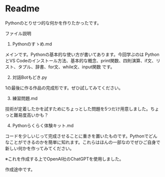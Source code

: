 # Readme

Pythonのとりせつ的な何かを作りたかったです。

ファイル説明

1. Pythonのすゝめ.md

メインです。Pythonの基本的な使い方が書いてあります。今回学ぶのは
PythonとVS Codeのインストール方法、基本的な概念、print関数、四則演算、if文、リスト、タプル、辞書、for文、while文、input関数
です。

2. 対話Botもどき.py

1の最後に作る作品の完成形です。ぜひ試してみてください。

3. 練習問題.md

技術が定着したかを試すためにちょっとした問題を5つだけ用意しました。ちょっと難易度高いかも？

4. Pythonらくらく体験キット.md

コードを少しいじって完成させることに重きを置いたものです。Pythonでどんなことができるのかを簡単に知れます。これらはほんの一部なのでぜひご自身で新しい何かを作ってみてください。


※これを作成する上でOpenAI社のChatGPTを使用しました。

作成途中です。
